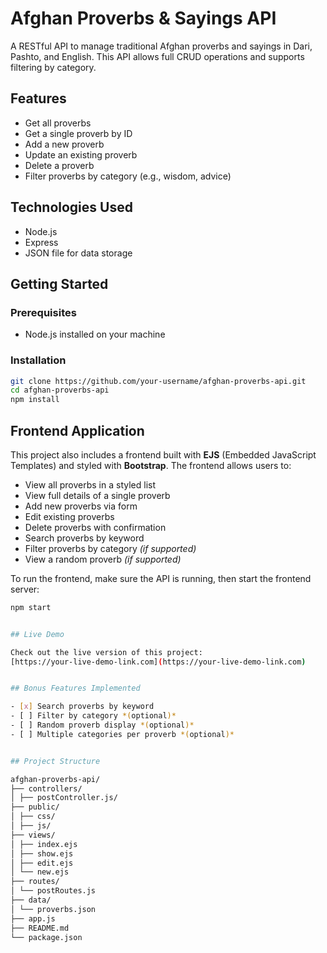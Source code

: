# Afghan Proverbs & Sayings API

A RESTful API to manage traditional Afghan proverbs and sayings in Dari, Pashto, and English. This API allows full CRUD operations and supports filtering by category.

## Features

- Get all proverbs
- Get a single proverb by ID
- Add a new proverb
- Update an existing proverb
- Delete a proverb
- Filter proverbs by category (e.g., wisdom, advice)

## Technologies Used

- Node.js
- Express
- JSON file for data storage

## Getting Started

### Prerequisites

- Node.js installed on your machine

### Installation

```bash
git clone https://github.com/your-username/afghan-proverbs-api.git
cd afghan-proverbs-api
npm install
```



## Frontend Application

This project also includes a frontend built with **EJS** (Embedded JavaScript Templates) and styled with **Bootstrap**. The frontend allows users to:

- View all proverbs in a styled list
- View full details of a single proverb
- Add new proverbs via form
- Edit existing proverbs
- Delete proverbs with confirmation
- Search proverbs by keyword
- Filter proverbs by category *(if supported)*
- View a random proverb *(if supported)*

To run the frontend, make sure the API is running, then start the frontend server:

```bash
npm start


## Live Demo

Check out the live version of this project:
[https://your-live-demo-link.com](https://your-live-demo-link.com)


## Bonus Features Implemented

- [x] Search proverbs by keyword
- [ ] Filter by category *(optional)*
- [ ] Random proverb display *(optional)*
- [ ] Multiple categories per proverb *(optional)*


## Project Structure

afghan-proverbs-api/
├── controllers/
│ ├── postController.js/
├── public/
│ ├── css/
│ ├── js/
├── views/
│ ├── index.ejs
│ ├── show.ejs
│ ├── edit.ejs
│ └── new.ejs
├── routes/
│ └── postRoutes.js
├── data/
│ └── proverbs.json
├── app.js
├── README.md
└── package.json


